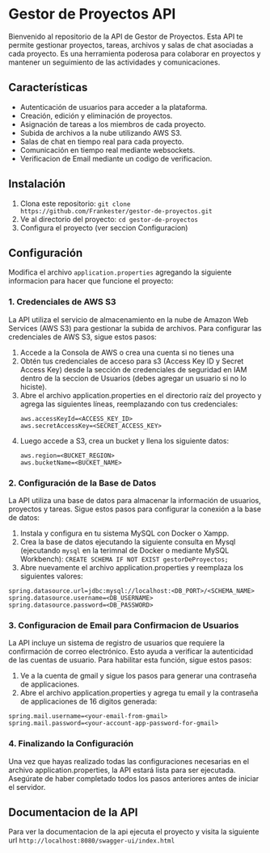 # Gestor de Proyectos API

Bienvenido al repositorio de la API de Gestor de Proyectos. Esta API te permite gestionar proyectos, tareas, archivos y salas de chat asociadas a cada proyecto. Es una herramienta poderosa para colaborar en proyectos y mantener un seguimiento de las actividades y comunicaciones.

## Características

- Autenticación de usuarios para acceder a la plataforma.
- Creación, edición y eliminación de proyectos.
- Asignación de tareas a los miembros de cada proyecto.
- Subida de archivos a la nube utilizando AWS S3.
- Salas de chat en tiempo real para cada proyecto.
- Comunicación en tiempo real mediante websockets.
- Verificacion de Email mediante un codigo de verificacion.

## Instalación

1. Clona este repositorio: `git clone https://github.com/Frankester/gestor-de-proyectos.git`
2. Ve al directorio del proyecto: `cd gestor-de-proyectos`
3. Configura el proyecto (ver seccion Configuracion)

## Configuración

Modifica el archivo `application.properties` agregando la siguiente informacion para hacer que funcione el proyecto:

### 1. Credenciales de AWS S3
La API utiliza el servicio de almacenamiento en la nube de Amazon Web Services (AWS S3) para gestionar la subida de archivos. Para configurar las credenciales de AWS S3, sigue estos pasos:

1. Accede a la Consola de AWS o crea una cuenta si no tienes una
2. Obtén tus credenciales de acceso para s3 (Access Key ID y Secret Access Key) desde la sección de credenciales de seguridad en IAM dentro de la seccion de Usuarios (debes agregar un usuario si no lo hiciste).
3. Abre el archivo application.properties en el directorio raíz del proyecto y agrega las siguientes líneas, reemplazando con tus credenciales:
    ```application.properties
    aws.accessKeyId=<ACCESS_KEY_ID>
    aws.secretAccessKey=<SECRET_ACCESS_KEY>
    ```
4. Luego accede a S3, crea un bucket y llena los siguiente datos:
    ```application.properties
   aws.region=<BUCKET_REGION>
   aws.bucketName=<BUCKET_NAME>
    ```

### 2. Configuración de la Base de Datos
La API utiliza una base de datos para almacenar la información de usuarios, proyectos y tareas. Sigue estos pasos para configurar la conexión a la base de datos:

1. Instala y configura en tu sistema MySQL con Docker o Xampp.
2. Crea la base de datos ejecutando la siguiente consulta en Mysql (ejecutando `mysql` en la terimnal de Docker o mediante MySQL Workbench):
   `CREATE SCHEMA IF NOT EXIST gestorDeProyectos;`
3. Abre nuevamente el archivo application.properties y reemplaza los siguientes valores:
```application.properties
spring.datasource.url=jdbc:mysql://localhost:<DB_PORT>/<SCHEMA_NAME>
spring.datasource.username=<DB_USERNAME>
spring.datasource.password=<DB_PASSWORD>
 ```
### 3. Configuracion de Email para Confirmacion de Usuarios
La API incluye un sistema de registro de usuarios que requiere la confirmación de correo electrónico. Esto ayuda a verificar la autenticidad de las cuentas de usuario. Para habilitar esta función, sigue estos pasos:

1. Ve a la cuenta de gmail y sigue los pasos para generar una contraseña de applicaciones.
2. Abre el archivo application.properties y agrega tu email y la contraseña de applicaciones de 16 digitos generada:
```application.properties
spring.mail.username=<your-email-from-gmail>
spring.mail.password=<your-account-app-password-for-gmail>
 ```
### 4. Finalizando la Configuración
Una vez que hayas realizado todas las configuraciones necesarias en el archivo application.properties, la API estará lista para ser ejecutada. Asegúrate de haber completado todos los pasos anteriores antes de iniciar el servidor.

## Documentacion de la API
Para ver la documentacion de la api ejecuta el proyecto y visita la siguiente url ``http://localhost:8080/swagger-ui/index.html``